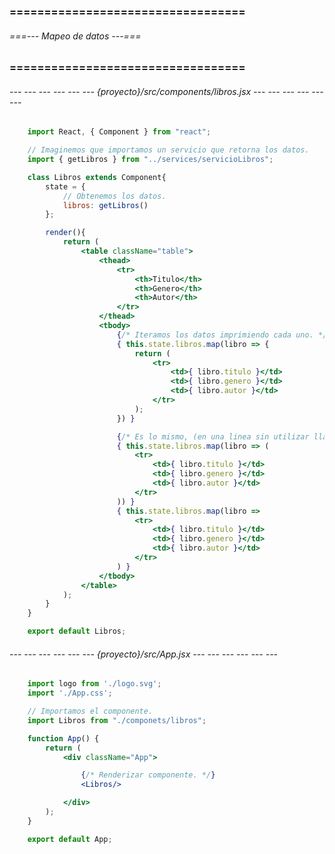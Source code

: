 ### ================================== ###
###### ===--- Mapeo de datos ---=== ######
### ================================== ###

###### --- --- --- --- --- --- {proyecto}/src/components/libros.jsx --- --- --- --- --- --- ######

<!-- Imaginemos que tenemos un componente -->

```jsx
	import React, { Component } from "react";

	// Imaginemos que importamos un servicio que retorna los datos.
	import { getLibros } from "../services/servicioLibros";

	class Libros extends Component{
		state = {
			// Obtenemos los datos.
			libros: getLibros()
		};

		render(){
			return (
				<table className="table">
					<thead>
						<tr>
							<th>Titulo</th>
							<th>Genero</th>
							<th>Autor</th>
						</tr>
					</thead>
					<tbody>
						{/* Iteramos los datos imprimiendo cada uno. */}
						{ this.state.libros.map(libro => {
							return (
								<tr>
									<td>{ libro.titulo }</td>
									<td>{ libro.genero }</td>
									<td>{ libro.autor }</td>
								</tr>
							);
						}) }

						{/* Es lo mismo, (en una linea sin utilizar llaves). */}
						{ this.state.libros.map(libro => (
							<tr>
								<td>{ libro.titulo }</td>
								<td>{ libro.genero }</td>
								<td>{ libro.autor }</td>
							</tr>
						)) }
						{ this.state.libros.map(libro => 
							<tr>
								<td>{ libro.titulo }</td>
								<td>{ libro.genero }</td>
								<td>{ libro.autor }</td>
							</tr>
						) }
					</tbody>
				</table>
			);
		}
	}

	export default Libros;
```

###### --- --- --- --- --- --- {proyecto}/src/App.jsx --- --- --- --- --- --- ######

<!-- Importar hacia (App.jsx). -->

```jsx
	import logo from './logo.svg';
	import './App.css';

	// Importamos el componente.
	import Libros from "./componets/libros";

	function App() {
		return (
			<div className="App">

				{/* Renderizar componente. */}
				<Libros/>

			</div>
		);
	}

	export default App;
```